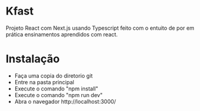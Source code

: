 # Kfast
Projeto React com Next.js usando Typescript feito com o entuito de por em prática
ensinamentos aprendidos com react.

# Instalação

- Faça uma copia do diretorio git
- Entre na pasta principal
- Execute o comando "npm install"
- Execute o comando "npm run dev" 
- Abra o navegador http://localhost:3000/
